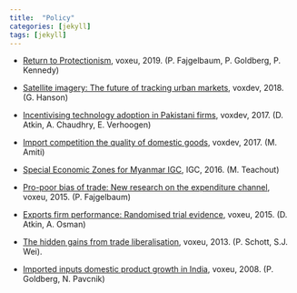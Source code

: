```yaml
---
title:  "Policy"
categories: [jekyll]
tags: [jekyll]
---
```



- [Return to Protectionism](https://voxeu.org/article/return-protectionism), voxeu, 2019. (P. Fajgelbaum, P. Goldberg, P. Kennedy)

- [Satellite imagery: The future of tracking urban markets](https://voxdev.org/topic/infrastructure-urbanisation/satellite-imagery-future-tracking-urban-markets), voxdev, 2018. (G. Hanson)

- [Incentivising technology adoption in Pakistani firms](https://voxdev.org/topic/technology-innovation/incentivising-technology-adoption-pakistani-firms), voxdev, 2017. (D. Atkin, A. Chaudhry, E. Verhoogen)

- [Import competition the quality of domestic goods](https://voxdev.org/topic/firms-trade/import-competition-and-quality-domestic-goods), voxdev, 2017. (M. Amiti)

- [Special Economic Zones for Myanmar IGC]({{site.baseurl}}/files/policy/sez/SEZs-in-Myanmar), IGC, 2016. (M. Teachout)

- [Pro-poor bias of trade: New research on the expenditure channel](https://voxeu.org/article/pro-poor-bias-trade-new-research-expenditure-channel), voxeu, 2015. (P. Fajgelbaum)

- [Exports firm performance: Randomised trial evidence](https://voxeu.org/article/exports-and-firm-performance-randomised-trial-evidence), voxeu, 2015. (D. Atkin, A. Osman)

- [The hidden gains from trade liberalisation](https://voxeu.org/article/hidden-gains-trade-liberalisation), voxeu, 2013. (P. Schott, S.J. Wei).

- [Imported inputs domestic product growth in India](https://voxeu.org/article/imported-inputs-and-domestic-product-growth-india), voxeu, 2008. (P. Goldberg, N. Pavcnik)
